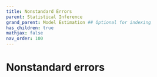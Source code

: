 ```yaml
---
title: Nonstandard Errors
parent: Statistical Inference
grand_parent: Model Estimation ## Optional for indexing
has_children: true
mathjax: false
nav_order: 100
---
```


# Nonstandard errors

